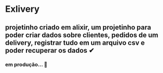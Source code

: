 # Exlivery

## projetinho criado em alixir, um projetinho para poder criar dados sobre clientes, pedidos de um delivery, registrar tudo em um arquivo csv e poder recuperar os dados ✔

### em produção... 🚀
